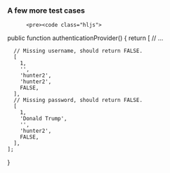 ### A few more test cases
          <pre><code class="hljs">
  public function authenticationProvider() {
    return [
      // ...

      // Missing username, should return FALSE.
      [
        1,
        '',
        'hunter2',
        'hunter2',
        FALSE,
      ],
      // Missing password, should return FALSE.
      [
        1,
        'Donald Trump',
        '',
        'hunter2',
        FALSE,
      ],
    ];
  }
          </code></pre>
